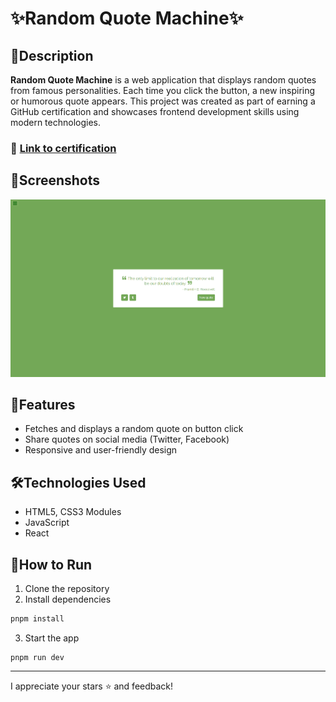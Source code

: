 # :sparkles:Random Quote Machine:sparkles:

## :scroll:Description

**Random Quote Machine** is a web application that displays random quotes from famous personalities. Each time you click the button, a new inspiring or humorous quote appears. This project was created as part of earning a GitHub certification and showcases frontend development skills using modern technologies.
### 🔗 [Link to certification](https://github.com/KaninGleb/FreeCodeCamp-Certification)

## :camera_flash:Screenshots

![App in action](https://github.com/KaninGleb/FreeCodeCamp-Certification/blob/main/assets/screenshots/03-Front-End-Development-Libraries/01-Random-Quote-Machine/Random-Quote-Machine-FullHD.png)

## :dart:Features

- Fetches and displays a random quote on button click
- Share quotes on social media (Twitter, Facebook)
- Responsive and user-friendly design

## :hammer_and_wrench:Technologies Used

- HTML5, CSS3 Modules
- JavaScript
- React
  
## :rocket:How to Run

1. Clone the repository
2. Install dependencies
```Bash
pnpm install
```
3. Start the app
```
pnpm run dev
```

---

I appreciate your stars :star: and feedback!
